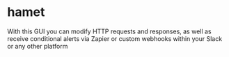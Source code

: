 # hamet
With this GUI you can modify HTTP requests and responses, as well as receive conditional alerts via Zapier or custom webhooks within your Slack or any other platform
